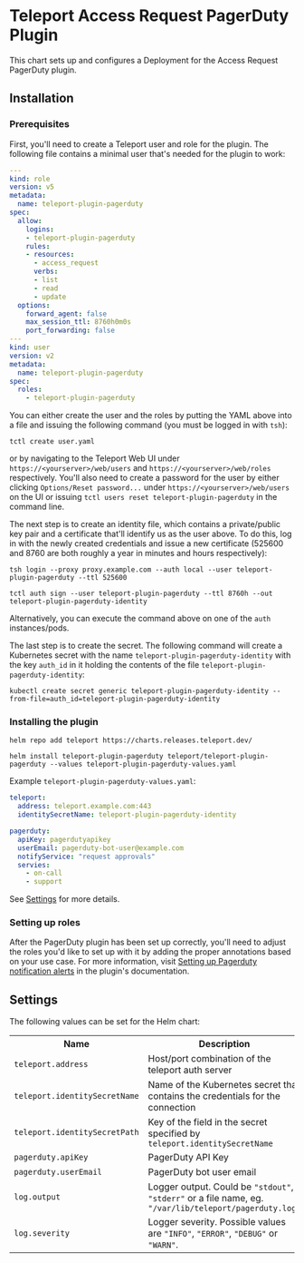 # Teleport Access Request PagerDuty Plugin

This chart sets up and configures a Deployment for the Access Request PagerDuty plugin.

## Installation

### Prerequisites

First, you'll need to create a Teleport user and role for the plugin. The following file contains a minimal user that's needed for the plugin to work:

```yaml
---
kind: role
version: v5
metadata:
  name: teleport-plugin-pagerduty
spec:
  allow:
    logins:
    - teleport-plugin-pagerduty
    rules:
    - resources:
      - access_request
      verbs:
      - list
      - read
      - update
  options:
    forward_agent: false
    max_session_ttl: 8760h0m0s
    port_forwarding: false
---
kind: user
version: v2
metadata:
  name: teleport-plugin-pagerduty
spec:
  roles:
    - teleport-plugin-pagerduty
```

You can either create the user and the roles by putting the YAML above into a file and issuing the following command  (you must be logged in with `tsh`):

```console
tctl create user.yaml
```

or by navigating to the Teleport Web UI under `https://<yourserver>/web/users` and `https://<yourserver>/web/roles` respectively. You'll also need to create a password for the user by either clicking `Options/Reset password...` under `https://<yourserver>/web/users` on the UI or issuing `tctl users reset teleport-plugin-pagerduty` in the command line.

The next step is to create an identity file, which contains a private/public key pair and a certificate that'll identify us as the user above. To do this, log in with the newly created credentials and issue a new certificate (525600 and 8760 are both roughly a year in minutes and hours respectively):

```console
tsh login --proxy proxy.example.com --auth local --user teleport-plugin-pagerduty --ttl 525600
```

```console
tctl auth sign --user teleport-plugin-pagerduty --ttl 8760h --out teleport-plugin-pagerduty-identity
```

Alternatively, you can execute the command above on one of the `auth` instances/pods.

The last step is to create the secret. The following command will create a Kubernetes secret with the name `teleport-plugin-pagerduty-identity` with the key `auth_id` in it holding the contents of the file `teleport-plugin-pagerduty-identity`:

```console
kubectl create secret generic teleport-plugin-pagerduty-identity --from-file=auth_id=teleport-plugin-pagerduty-identity
```

### Installing the plugin

```console
helm repo add teleport https://charts.releases.teleport.dev/
```

```console
helm install teleport-plugin-pagerduty teleport/teleport-plugin-pagerduty --values teleport-plugin-pagerduty-values.yaml
```

Example `teleport-plugin-pagerduty-values.yaml`:

```yaml
teleport:
  address: teleport.example.com:443
  identitySecretName: teleport-plugin-pagerduty-identity

pagerduty:
  apiKey: pagerdutyapikey
  userEmail: pagerduty-bot-user@example.com
  notifyService: "request approvals"
  servies:
    - on-call
    - support
```

See [Settings](#settings) for more details.

### Setting up roles

After the PagerDuty plugin has been set up correctly, you'll need to adjust the roles you'd like to set up with it by adding the proper annotations based on your use case. For more information, visit [Setting up Pagerduty notification alerts](../../../access/pagerduty/README.md#setting-up-pagerduty-notification-alerts) in the plugin's documentation.

## Settings

The following values can be set for the Helm chart:

<table>
  <tr>
    <th>Name</th>
    <th>Description</th>
    <th>Type</th>
    <th>Default</th>
    <th>Required</th>
  </tr>

  <tr>
    <td><code>teleport.address</code></td>
    <td>Host/port combination of the teleport auth server</td>
    <td>string</td>
    <td><code>""</code></td>
    <td>yes</td>
  </tr>
  <tr>
    <td><code>teleport.identitySecretName</code></td>
    <td>Name of the Kubernetes secret that contains the credentials for the connection</td>
    <td>string</td>
    <td><code>""</code></td>
    <td>yes</td>
  </tr>
  <tr>
    <td><code>teleport.identitySecretPath</code></td>
    <td>Key of the field in the secret specified by <code>teleport.identitySecretName</code></td>
    <td>string</td>
    <td><code>"auth_id"</code></td>
    <td>yes</td>
  </tr>

  <tr>
    <td><code>pagerduty.apiKey</code></td>
    <td>PagerDuty API Key</td>
    <td>string</td>
    <td><code></code></td>
    <td>yes</td>
  </tr>
  <tr>
    <td><code>pagerduty.userEmail</code></td>
    <td>PagerDuty bot user email</td>
    <td>string</td>
    <td><code>""</code></td>
    <td>yes</td>
  </tr>

  <tr>
    <td><code>log.output</code></td>
    <td>
      Logger output. Could be <code>"stdout"</code>, <code>"stderr"</code> or a file name,
      eg. <code>"/var/lib/teleport/pagerduty.log"</code>
    </td>
    <td>string</td>
    <td><code>"stdout"</code></td>
    <td>no</td>
  </tr>
  <tr>
    <td><code>log.severity</code></td>
    <td>
      Logger severity. Possible values are <code>"INFO"</code>, <code>"ERROR"</code>,
      <code>"DEBUG"</code> or <code>"WARN"</code>.
    </td>
    <td>string</td>
    <td><code>"INFO"</code></td>
    <td>no</td>
  </tr>
</table>
